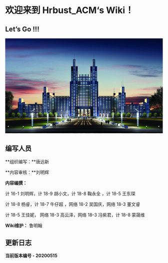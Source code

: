 # 欢迎来到 **Hrbust_ACM‘s Wiki！**

## **Let’s Go !!!**

![](.\images\Hrbust.jpg)



## 编写人员

**组织编写：**唐远新

**内容审核：**刘明辉

**内容编撰：**

计 16-1 刘明辉，计 18-9 胡小文，计 18-8 鞠永全 ，计 18-5 王东琛

计 18-8 杨睿，计 18-7 牛仔超 ，网络 18-2 吴国庆，网络 18-3 董文睿

计 18-5 王佳妮， 网络 18-3 高云泽，网络 18-3 冯紫君，计 18-8 蒙晟维

**Wiki维护：** 鲁明翰

## 更新日志

**当前版本编号 - 20200515**



